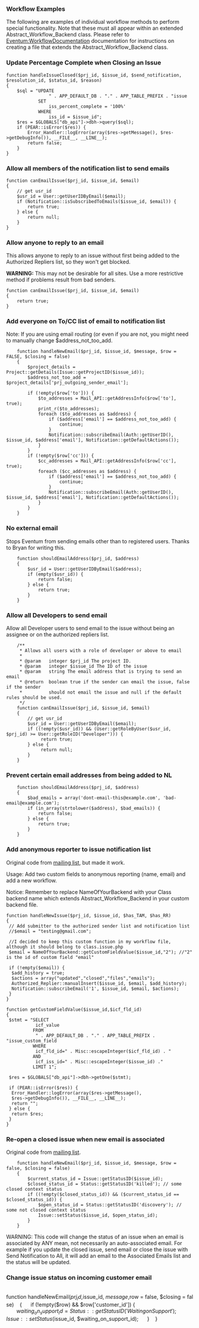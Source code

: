 ### Workflow Examples

The following are examples of individual workflow methods to perform special functionality. Note that these must all appear within an extended Abstract_Workflow_Backend class. Please refer to [Eventum:WorkflowDocumentation](WorkflowDocumentation "wikilink") documentation for instructions on creating a file that extends the Abstract_Workflow_Backend class.

### Update Percentage Complete when Closing an Issue

    function handleIssueClosed($prj_id, $issue_id, $send_notification, $resolution_id, $status_id, $reason)
    {
        $sql = "UPDATE
                    " . APP_DEFAULT_DB . "." . APP_TABLE_PREFIX . "issue
                SET
                    iss_percent_complete = '100%'
                WHERE
                    iss_id = $issue_id";
        $res = $GLOBALS["db_api"]->dbh->query($sql);
        if (PEAR::isError($res)) {
            Error_Handler::logError(array($res->getMessage(), $res->getDebugInfo()), __FILE__, __LINE__);
            return false;
        }
    }

### Allow all members of the notification list to send emails

    function canEmailIssue($prj_id, $issue_id, $email)
    {
        // get usr_id
        $usr_id = User::getUserIDByEmail($email);
        if (Notification::isSubscribedToEmails($issue_id, $email)) {
            return true;
        } else {
            return null;
        }
    }

### Allow anyone to reply to an email

This allows anyone to reply to an issue without first being added to the Authorized Repliers list, so they won't get blocked.

**WARNING:** This may not be desirable for all sites. Use a more restrictive method if problems result from bad senders.

    function canEmailIssue($prj_id, $issue_id, $email)
    {
        return true;
    }

### Add everyone on To/CC list of email to notification list

Note: If you are using email routing (or even if you are not, you might need to manually change \$address_not_too_add.

        function handleNewEmail($prj_id, $issue_id, $message, $row = FALSE, $closing = false)
        {
            $project_details = Project::getDetails(Issue::getProjectID($issue_id));
            $address_not_too_add = $project_details['prj_outgoing_sender_email'];

            if (!empty($row['to'])) {
                $to_addresses = Mail_API::getAddressInfo($row['to'], true);
                print_r($to_addresses);
                foreach ($to_addresses as $address) {
                    if ($address['email'] == $address_not_too_add) {
                        continue;
                    }
                    Notification::subscribeEmail(Auth::getUserID(), $issue_id, $address['email'], Notification::getDefaultActions());
                }
            }
            if (!empty($row['cc'])) {
                $cc_addresses = Mail_API::getAddressInfo($row['cc'], true);
                foreach ($cc_addresses as $address) {
                    if ($address['email'] == $address_not_too_add) {
                        continue;
                    }
                    Notification::subscribeEmail(Auth::getUserID(), $issue_id, $address['email'], Notification::getDefaultActions());
                }
            }
        }

### No external email

Stops Eventum from sending emails other than to registered users. Thanks to Bryan for writing this.

        function shouldEmailAddress($prj_id, $address)
        {
            $usr_id = User::getUserIDByEmail($address);
            if (empty($usr_id)) {
                return false;
            } else {
                return true;
            }
        }

### Allow all Developers to send email

Allow all Developer users to send email to the issue without being an assignee or on the authorized repliers list.

        /**
         * Allows all users with a role of developer or above to email
         *
         * @param   integer $prj_id The project ID.
         * @param   integer $issue_id The ID of the issue
         * @param   string The email address that is trying to send an email
         * @return  boolean true if the sender can email the issue, false if the sender
         *          should not email the issue and null if the default rules should be used.
         */
        function canEmailIssue($prj_id, $issue_id, $email)
        {
            // get usr_id
            $usr_id = User::getUserIDByEmail($email);
            if ((!empty($usr_id)) && (User::getRoleByUser($usr_id, $prj_id) >= User::getRoleID("Developer"))) {
                 return true;
            } else {
                 return null;
            }
        }

### Prevent certain email addresses from being added to NL

        function shouldEmailAddress($prj_id, $address)
        {
            $bad_emails = array('dont-email-this@example.com', 'bad-email@example.com');
            if (in_array(strtolower($address), $bad_emails)) {
                return false;
            } else {
                return true;
            }
        }

### Add anonymous reporter to issue notification list

Original code from [mailing list](http://lists.mysql.com/eventum-users/1711), but made it work.

Usage: Add two custom fields to anonymous reporting (name, email) and add a new workflow.

Notice: Remember to replace NameOfYourBackend with your Class backend name which extends Abstract_Workflow_Backend in your custom backend file.

    function handleNewIssue($prj_id, $issue_id, $has_TAM, $has_RR)
    {
     // Add submitter to the authorized sender list and notification list
     //$email = "testing@gmail.com";

     //I decided to keep this custom function in my workflow file, although it should belong to class.issue.php
     $email = NameOfYourBackend::getCustomFieldValue($issue_id,"2"); //"2" is the id of custom field "email"

     if (!empty($email)) {
      $add_history = true;
      $actions = array("updated","closed","files","emails");
      Authorized_Replier::manualInsert($issue_id, $email, $add_history);
      Notification::subscribeEmail('1', $issue_id, $email, $actions);
     }
    }

    function getCustomFieldValue($issue_id,$icf_fld_id)
    {
     $stmt = "SELECT
               icf_value
              FROM
               " . APP_DEFAULT_DB . "." . APP_TABLE_PREFIX . "issue_custom_field
              WHERE
               icf_fld_id=" . Misc::escapeInteger($icf_fld_id) . "
              AND
               icf_iss_id=" . Misc::escapeInteger($issue_id) ."
              LIMIT 1";

     $res = $GLOBALS["db_api"]->dbh->getOne($stmt);

     if (PEAR::isError($res)) {
      Error_Handler::logError(array($res->getMessage(),
      $res->getDebugInfo()), __FILE__, __LINE__);
      return "";
     } else {
      return $res;
     }
    }

### Re-open a closed issue when new email is associated

Original code from [mailing list](http://lists.mysql.com/eventum-users/4693).


        function handleNewEmail($prj_id, $issue_id, $message, $row = false, $closing = false)
        {
            $current_status_id = Issue::getStatusID($issue_id);
            $closed_status_id = Status::getStatusID('killed'); // some closed context status
            if ((!empty($closed_status_id)) && ($current_status_id == $closed_status_id)) {
                $open_status_id = Status::getStatusID('discovery'); // some not closed context status
                Issue::setStatus($issue_id, $open_status_id);
            }
        }

WARNING: This code will change the status of an issue when an email is associated by ANY mean, not necessarily an auto-associated email. For example if you update the closed issue, send email or close the issue with Send Notification to All, it will add an email to the Associated Emails list and the status will be updated.

### Change issue status on incoming customer email

    function handleNewEmail($prj_id, $issue_id, $message, $row = false, $closing = false)
    {
      if (!empty($row) && $row['customer_id']) {
        $waiting_on_support_id = Status::getStatusID('Waiting on Support');
        Issue::setStatus($issue_id, $waiting_on_support_id);
      }
    }